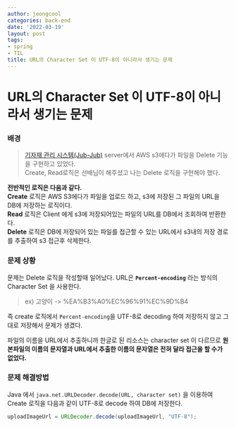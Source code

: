 ```yaml
---
author: jeongcool
categories: back-end
date: '2022-03-19'
layout: post
tags:
- spring
- TIL
title: URL의 Character Set 이 UTF-8이 아니라서 생기는 문제
---
```


# URL의 Character Set 이 UTF-8이 아니라서 생기는 문제
### 배경
>[기자재 관리 시스템(Jub-Jub)](https://github.com/GSM-Web-Technology/Jup-Jup-Server) server에서 AWS s3에다가 파일을 Delete 기능을 구현하고 있었다.  
>Create, Read로직은 선배님이 해주셨고 나는 Delete 로직을 구현해야 했다.  

**전반적인 로직은 다음과 같다.**  
**Create** 로직은 AWS S3에다가 파일을 업로드 하고, s3에 저장된 그 파일의 URL을 DB에 저장하는 로직이다.  
**Read** 로직은 Client 에게 s3에 저장되어있는 파일의 URL를 DB에서 조회하여 반환한다.  
**Delete** 로직은 DB에 저장되어 있는 파일를 접근할 수 있는 URL에서 s3내의 저장 경로를 추출하여 s3 접근후 삭제한다.
### 문제 상황
문제는 Delete 로직을 작성할때 일어났다. URL은 **`Percent-encoding`** 라는 방식의 Character Set 을 사용한다.  
> ex) 고양이 -> %EA%B3%A0%EC%96%91%EC%9D%B4  
 
즉 create 로직에서 `Percent-encoding`을 UTF-8로 decoding 하여 저장하지 않고 그대로 저장해서 문제가 생겼다.

파일의 이름을 URL에서 추출하니까 한글로 된 리소스는 character set 이 다르므로 **원본파일의 이름의 문자열과 URL에서 추출한 이름의 문자열은 전혀 달라 접근을 할 수가 없었다.**  

### 문제 해결방법
Java 에서 `java.net.URLDecoder.decode(URL, character set)` 을 이용하여 Create 로직을 다음과 같이 UTF-8로 decode 하여 DB에 저장한다.
```java
uploadImageUrl = URLDecoder.decode(uploadImageUrl, "UTF-8");
```